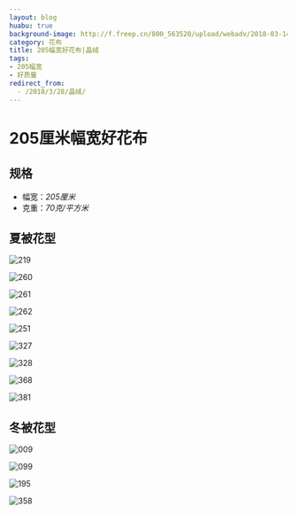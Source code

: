 ```yaml
---
layout: blog
huabu: true
background-image: http://f.freep.cn/800_563520/upload/webadv/2018-03-14/782cbced18d9452a937b511677cacb37.jpg
category: 花布
title: 205幅宽好花布|晶绒
tags:
- 205幅宽
- 好质量
redirect_from:
  - /2018/3/28/晶绒/
---
```

# 205厘米幅宽好花布

## 规格
- 幅宽：*205厘米*
- 克重：*70克/平方米*

## 夏被花型

![219](http://ww2.sinaimg.cn/large/0060lm7Tly1fprdahutl6j31ao0hsdhg.jpg)

![260](http://ww3.sinaimg.cn/large/0060lm7Tly1fprdaxpty1j31ea0ny0u5.jpg)

![261](http://ww2.sinaimg.cn/large/0060lm7Tly1fprdbe0zygj31ge0mydi6.jpg)

![262](http://ww2.sinaimg.cn/large/0060lm7Tly1fprdbr0zu4j31cc0ow0u9.jpg)

![251](http://ww2.sinaimg.cn/large/0060lm7Tly1fprdc81sjmj31f00hs10z.jpg)

![327](http://ww2.sinaimg.cn/large/0060lm7Tly1fprdclb31qj31kw0ebn42.jpg)

![328](http://ww1.sinaimg.cn/large/0060lm7Tly1fprdcyjtmxj31kw0ebdm1.jpg)

![368](http://ww4.sinaimg.cn/large/0060lm7Tly1fprddd8u3yj31kw0em46j.jpg)

<!--![380](http://ww2.sinaimg.cn/large/0060lm7Tly1fprddsrw3aj31kw0emjzt.jpg)-->

![381](http://ww4.sinaimg.cn/large/0060lm7Tly1fprded6prdj31kw0emanv.jpg)

## 冬被花型

![009](http://ww2.sinaimg.cn/large/0060lm7Tly1fprctl76qyj31ed0hsdmw.jpg)

<!--![090](http://ww1.sinaimg.cn/large/0060lm7Tly1fprcw3lkb0j31ed0hswm4.jpg)-->

![099](http://ww3.sinaimg.cn/large/0060lm7Tly1fptgfaukiij315m0hs7a2.jpg)

<!--![139](http://ww4.sinaimg.cn/large/0060lm7Tly1fprcwqcvloj31hc0deadi.jpg)-->

<!--![193](http://ww2.sinaimg.cn/large/0060lm7Tly1fprcy056dlj30zk0eon4t.jpg)-->

![195](http://ww2.sinaimg.cn/large/0060lm7Tly1fptggb2eulj319k0fywie.jpg)

<!--![341](http://ww1.sinaimg.cn/large/0060lm7Tly1fprcyr1985j30oa06u40k.jpg)-->

<!--![346](http://ww1.sinaimg.cn/large/0060lm7Tly1fptgjty7dij30oa0btaav.jpg)-->

<!--![351](http://ww1.sinaimg.cn/large/0060lm7Tly1fptgl55bpqj30s10aj0yc.jpg)-->

![358](http://ww4.sinaimg.cn/large/0060lm7Tly1fprcz9womsj31730e8ngc.jpg)
